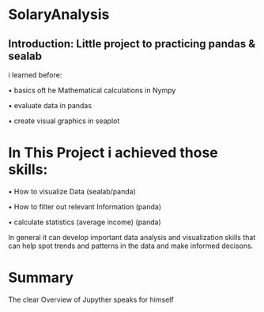 # SolaryAnalysis

## Introduction:  Little project to practicing pandas & sealab

i learned before:

•	basics oft he Mathematical calculations in Nympy

•	evaluate data in pandas	

•	create  visual  graphics in seaplot

# In This Project i achieved those skills:

•	How to visualize Data (sealab/panda)

•	How to filter out relevant Information (panda)

•	calculate statistics (average income) (panda)

In general it can develop important data analysis and visualization skills that can help spot trends and patterns in the data and make informed decisons.


# Summary

The clear Overview of Jupyther speaks for himself
